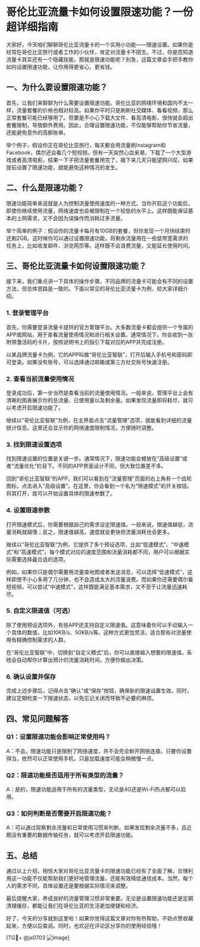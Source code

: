 # 哥伦比亚流量卡如何设置限速功能？一份超详细指南

大家好，今天咱们聊聊哥伦比亚流量卡的一个实用小功能——限速设置。如果你是经常在哥伦比亚旅行或者工作的小伙伴，肯定对流量卡不陌生。不过，你是否知道流量卡其实还有一个隐藏技能，那就是限速功能呢？别急，这篇文章会手把手教你如何设置限速功能，让你用得更省心、更省钱。

## 一、为什么要设置限速功能？

首先，让我们来聊聊为什么需要设置限速功能。哥伦比亚的网络环境和国内不太一样，流量套餐的价格也相对较高。如果你平时只是刷刷社交媒体、看看视频，那么正常套餐可能已经够用了。但要是不小心下载大文件、看高清电影，很快就会超出套餐限制，导致额外费用。因此，合理设置限速功能，不仅能够帮助你节省流量，还能避免意外的高额账单。

举个例子，假设你正在哥伦比亚旅行，每天都会用流量刷Instagram和Facebook，偶尔还会看几个短视频。但有一天突然心血来潮，下载了一个大型游戏或者高清电影，结果一下子把流量套餐用完了，接下来几天只能望网兴叹。如果提前设置了限速功能，就能避免这种情况的发生。

## 二、什么是限速功能？

限速功能简单来说就是人为控制流量使用速度的一种方式。当你开启这个功能后，即使你继续使用流量，网络速度也会被限制在一个较低的水平上。这样既能保证基本的上网需求，又不会因为误操作而消耗过多流量。

举个简单的例子：假设你的流量卡每月有10GB的套餐，但你发现一个月快结束时还剩2GB。这时候你可以通过设置限速功能，将剩余流量用在一些低带宽需求的任务上，比如收发邮件、浏览网页等。这样既不会浪费流量，又能延长使用时间。

## 三、哥伦比亚流量卡如何设置限速功能？

接下来，我们重点讲一下具体的操作步骤。不同品牌的流量卡可能会有不同的设置方法，但总体思路是一致的。下面以常见的哥伦比亚流量卡为例，给大家详细介绍。

### 1. 登录管理平台

首先，你需要登录流量卡提供的官方管理平台。大多数流量卡都会提供一个专属的APP或网站，用于查看流量使用情况和进行相关设置。通常情况下，你会收到一张附带激活码的卡片，按照说明书上的指引下载对应的APP并完成注册。

以某品牌流量卡为例，它的APP叫做“哥伦比亚智联”，打开后输入手机号和密码即可登录。如果没有账号，可以选择通过邮箱或第三方社交账号快速注册。

### 2. 查看当前流量使用情况

登录成功后，第一步当然是查看当前的流量使用情况。一般来说，管理平台上会有清晰的图表展示你的总流量、已使用量以及剩余量。如果发现流量即将耗尽，就可以考虑开启限速功能了。

继续以“哥伦比亚智联”为例，在主界面点击“流量管理”选项，就能看到详细的流量统计信息。这里还会显示你的网络速度限制情况，方便随时调整。

### 3. 找到限速设置选项

找到限速设置的位置是关键一步。通常情况下，限速功能会被放在“高级设置”或者“流量优化”栏目下。不同的APP界面设计不同，但大致位置差不多。

回到“哥伦比亚智联”的APP，我们可以看到在“流量管理”页面的右上角有一个齿轮图标，点击进入“高级设置”。在这里，你会看到一个名为“限速模式”的开关按钮。将其打开，就可以开始设置具体的限速参数了。

### 4. 设置限速参数

打开限速模式后，你需要根据自己的需求设定限速值。一般来说，限速值越低，流量消耗就越慢；反之，限速值越高，速度就会更快但流量消耗也会更多。

继续以“哥伦比亚智联”为例，它提供了多个预设选项，比如“低速模式”、“中速模式”和“高速模式”。每个模式对应的速度范围和流量消耗都不同，用户可以根据实际需要选择最合适的选项。

例如，如果你只是偶尔需要用流量查地图或者发送消息，可以选择“低速模式”，这样即使不小心多用了几分钟，也不会造成太大的流量浪费。而如果你还需要偶尔看短视频，可以尝试“中速模式”，这样既能满足基本需求，又不至于让流量迅速耗尽。

### 5. 自定义限速值（可选）

除了使用预设选项外，有些APP还支持自定义限速值。这意味着你可以手动输入一个具体的数值，比如10KB/s、50KB/s等。这种方式更加灵活，适合那些对流量使用有精确控制需求的人群。

在“哥伦比亚智联”中，切换到“自定义模式”后，你可以直接输入想要的限速值。系统会自动帮你计算出预计的流量消耗时间，方便你做出决策。

### 6. 确认设置并保存

完成上述步骤后，记得点击“确认”或“保存”按钮，确保新的限速设置生效。同时，建议定期检查一下限速状态，以免忘记关闭而导致不必要的麻烦。

## 四、常见问题解答

### Q1：设置限速功能会影响正常使用吗？

A：不会。限速功能只是限制了网络速度，并不会完全断开网络连接。只要你设置得当，依然可以正常使用手机，只是加载速度可能会稍微慢一点。

### Q2：限速功能是否适用于所有类型的流量？

A：是的，限速功能适用于所有的流量类型，无论是4G还是Wi-Fi热点都可以启用。

### Q3：如何判断是否需要开启限速功能？

A：可以通过观察剩余流量和日常使用习惯来判断。如果发现剩余流量不多，且近期没有重要的数据传输任务，就可以考虑开启限速功能。

## 五、总结

通过以上介绍，相信大家对哥伦比亚流量卡的限速功能已经有了全面了解。合理利用这一功能不仅能帮助我们更好地管理流量，还能有效降低通信成本。当然，每个人的需求不同，具体设置还是要根据实际情况来调整。

最后提醒大家，养成良好的流量管理习惯非常重要。无论是设置限速功能还是定期清理缓存，都能让我们在哥伦比亚的生活更加便捷和经济。

好了，今天的分享就到这里啦！如果你觉得这篇文章对你有所帮助，不妨点赞收藏起来，方便以后查阅。同时，也欢迎在评论区分享你的使用经验哦！

[TG💪+ @jx0703 ![Image](https://github.com/user-attachments/assets/dbca1d08-cadb-493c-b0ec-ad6f7a83f270)]